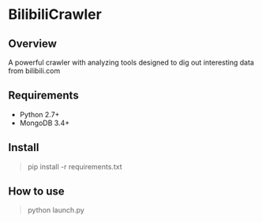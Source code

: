 # BilibiliCrawler

## Overview
A powerful crawler with analyzing tools designed to dig out interesting data from bilibili.com

## Requirements
- Python 2.7+
- MongoDB 3.4+

## Install
> pip install -r requirements.txt

## How to use
> python launch.py
